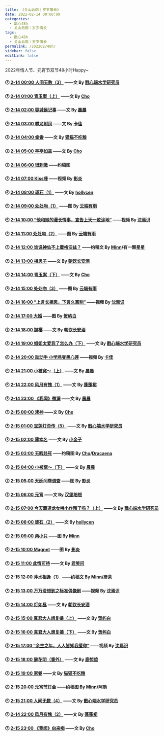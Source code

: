 ```yaml
---
title: 《关山云雨｜岁岁情长》
date: 2022-02-14 00:00:00
categories: 
  - 戬心48h
  - 关山云雨｜岁岁情长
tags: 
  - 戬心48h
  - 关山云雨｜岁岁情长
permalink: /202202/48h/
sidebar: false
editLink: false
---
```


2022年情人节、元宵节双节48小时Happy~

#### 🕛 <a href="/pages/3f2ea4/">2-14 00:00 人间无数（3）</a> ——文 By [戬心端水学研究员](https://jianxinonly.lofter.com/)

#### 🕐 <a href="/pages/78fb54/">2-14 01:00 青玉案（上）</a> ——文 By [Cho](/categories/?category=Cho)

#### 🕑 <a href="/pages/79f795/">2-14 02:00 容城侯记事</a> ——文 By [晨晨](/categories/?category=晨晨)

#### 🕒 <a href="/pages/7d0cbc/">2-14 03:00 攀龙附凤</a> ——文 By [卡佳](/categories/?category=卡佳)

#### 🕓 <a href="/pages/fec6dc/">2-14 04:00 偷香</a> ——文 By [猫猫不吃粮](https://maomaobuchiliang.lofter.com/)

#### 🕔 <a href="/pages/edd3ed/">2-14 05:00 亭亭如盖</a> ——文 By [Cho](/categories/?category=Cho)

#### 🕕 <a href="/pages/1f5c2a/">2-14 06:00 很刺激</a> ——约稿图

#### 🕖 <a href="/pages/3e8a73/">2-14 07:00 Kiss唾</a> ——视频 By [影炎](/categories/?category=影炎)

#### 🕗 <a href="/pages/49f6a4/">2-14 08:00 琢石（1）</a> ——文 By [hollycen](https://hoolycen.lofter.com/)

#### 🕘 <a href="/pages/e925dc/">2-14 09:00 处处吻（1）</a> ——图 By [云端有雨](https://yunduanyouyu.lofter.com/)

#### 🕙 <a href="/pages/a83c9b/">2-14 10:00 “他和她的漫长情事，宣告上天一败涂地”</a> ——视频 By [沈焉识](https://space.bilibili.com/501455718)

#### 🕚 <a href="/pages/65dc00/">2-14 11:00 处处吻（2）</a> ——图 By [云端有雨](https://yunduanyouyu.lofter.com/)

#### 🕛 <a href="/pages/ac3a27/">2-14 12:00 谁说神仙不上霍格沃兹？</a> ——约稿文 By [Minn](/categories/?category=Minn)/有一颗星星

#### 🕐 <a href="/pages/025ad2/">2-14 13:00 相思子</a> ——文 By [朝饮长安酒](https://chaoyinzhanganjiu.lofter.com/)

#### 🕑 <a href="/pages/78fb54/#下">2-14 14:00 青玉案（下）</a> ——文 By [Cho](/categories/?category=Cho)

#### 🕒 <a href="/pages/0e629c/">2-14 15:00 处处吻（3）</a> ——图 By [云端有雨](https://yunduanyouyu.lofter.com/)

#### 🕓 <a href="/pages/d46fd1/">2-14 16:00 “上言长相思，下言久离别”</a> ——视频 By [沈焉识](https://space.bilibili.com/501455718)

#### 🕔 <a href="/pages/20b715/">2-14 17:00 大婚</a> ——图 By [贺屿白](https://heyubai27523.lofter.com/)

#### 🕕 <a href="/pages/4fdd39/">2-14 18:00 撷樱</a> ——文 By [朝饮长安酒](https://chaoyinzhanganjiu.lofter.com/)

#### 🕖 <a href="/pages/a3fb92/">2-14 19:00 姐姐太爱我了怎么办（下）</a> ——文 By [戬心端水学研究员](https://jianxinonly.lofter.com/)

#### 🕗  <a href="/pages/1befef/">2-14 20:00 动动手 小学鸡变黑心莲</a> ——视频 By [卡佳](/categories/?category=卡佳)

#### 🕘 <a href="/pages/ff4552/">2-14 21:00 小被窝～（上）</a> ——文 By [晨晨](/categories/?category=晨晨)

#### 🕙 <a href="/pages/ea03b6/">2-14 22:00 风月有愧（1）</a> ——文 By [蓬蓬裙](/categories/?category=蓬蓬裙)

#### 🕚 <a href="/pages/a2fb93/">2-14 23:00 《我闻》微澜</a> ——文 By [晨晨](/categories/?category=晨晨)

#### 🕛 <a href="/pages/47245c/">2-15 00:00 渎神</a> ——文 By [Cho](/categories/?category=Cho)

#### 🕐 <a href="/pages/d934db/">2-15 01:00 宝莲灯歪传（5）</a> ——文 By [戬心端水学研究员](https://jianxinonly.lofter.com/)

#### 🕑 <a href="/pages/e47428/">2-15 02:00 薄幸名</a> ——文 By [小金子](/categories/?category=小金子)

#### 🕒 <a href="/pages/8d45d5/">2-15 03:00 无暇赴死</a> ——约稿图 By [Cho](/categories/?category=Cho)/[Dracaena](https://shineigedracaena.lofter.com/)

#### 🕓 <a href="/pages/ff4552/">2-15 04:00 小被窝～（下）</a> ——文 By [晨晨](/categories/?category=晨晨)

#### 🕔 <a href="/pages/cb4485/">2-15 05:00 天廷问卷调查</a> ——图 By [影炎](/categories/?category=影炎)

#### 🕕 <a href="/pages/d568d8/">2-15 06:00 元宵</a> ——文 By [汉堡培根](/categories/?category=汉堡培根)

#### 🕖 <a href="/pages/40a8c3/">2-15 07:00 今天霸道龙女哄小作精了吗？（上）</a> ——文 By [戬心端水学研究员](https://jianxinonly.lofter.com/)

#### 🕗 <a href="/pages/49f6a4/#三">2-15 08:00 琢石（2）</a> ——文 By [hollycen](https://hoolycen.lofter.com/)

#### 🕘 <a href="/pages/085de9/">2-15 09:00 两小只</a> ——图 By [Minn](/categories/?category=Minn)

#### 🕙 <a href="/pages/cc880d/">2-15 10:00 Magnet</a> ——图 By [影炎](/categories/?category=影炎)

#### 🕚 <a href="/pages/5b9f55/">2-15 11:00 此情可待</a> ——文 By [君笑问](https://caroline368.lofter.com/)

#### 🕛 <a href="/pages/9d0c3e/">2-15 12:00 萍水相逢（1）</a> ——约稿文 By [Minn](/categories/?category=Minn)/彦茶

#### 🕐 <a href="/pages/c99702/">2-15 13:00 万万没想到之标准偶像剧</a> ——视频 By [沈焉识](https://space.bilibili.com/501455718)

#### 🕑 <a href="/pages/5803ce/">2-15 14:00 灯如昼</a> ——文 By [朝饮长安酒](https://chaoyinzhanganjiu.lofter.com/)

#### 🕒 <a href="/pages/37510a/">2-15 15:00 真君大人想复婚（上）</a> ——文 By [贺屿白](https://heyubai27523.lofter.com/)

#### 🕓 <a href="/pages/f039b4/">2-15 16:00 真君大人想复婚（下）</a> ——文 By [贺屿白](https://heyubai27523.lofter.com/)

#### 🕔 <a href="/pages/fa82d6/">2-15 17:00 “余生之年，人人皆知我爱你”</a> ——视频 By [沈焉识](https://space.bilibili.com/501455718)

#### 🕕 <a href="/pages/6c0cae/">2-15 18:00 醉花阴（番外）</a> ——文 By [鹿惊蛰](https://jingzhe9527.lofter.com/)

#### 🕖 <a href="/pages/c1193b/">2-15 19:00 家眷</a> ——文 By [猫猫不吃粮](https://maomaobuchiliang.lofter.com/)

#### 🕗 <a href="/pages/485baa/">2-15 20:00 元宵节灯会</a> ——约稿图 By [Minn](/categories/?category=Minn)/阿虺

#### 🕘 <a href="/pages/ae9a66/">2-15 21:00 人间无数（4）</a> ——文 By [戬心端水学研究员](https://jianxinonly.lofter.com/)

#### 🕙 <a href="/pages/35fe92/">2-14 22:00 风月有愧（2）</a> ——文 By [蓬蓬裙](/categories/?category=蓬蓬裙)

#### 🕚 <a href="/pages/840c5e/">2-15 23:00 《我闻》向来痴</a> ——文 By [Cho](/categories/?category=Cho)
<!-- more -->